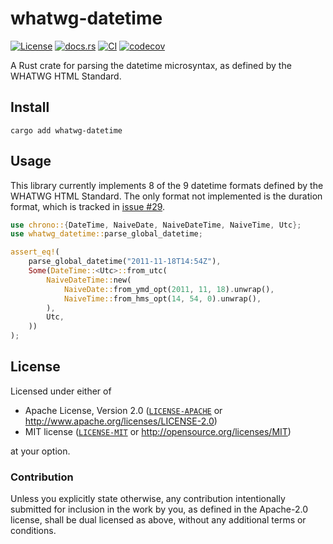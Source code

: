 # whatwg-datetime

[![License](https://img.shields.io/badge/License-MIT%20%26%20Apache%202.0-blue?style=flat-square)](#license)
[![docs.rs](https://img.shields.io/docsrs/whatwg-infra/latest?style=flat-square)](https://docs.rs/whatwg-infra/)
[![CI](https://img.shields.io/github/actions/workflow/status/neoncitylights/whatwg-rust/.github/workflows/main.yml?style=flat-square)](https://github.com/neoncitylights/whatwg-rust/actions/workflows/main.yml)
[![codecov](https://img.shields.io/codecov/c/github/neoncitylights/whatwg-rust?style=flat-square&logo=codecov&logoColor=%23fff)](https://codecov.io/github/neoncitylights/whatwg-rust)

A Rust crate for parsing the datetime microsyntax, as defined by the WHATWG HTML Standard.

## Install

```shell
cargo add whatwg-datetime
```

## Usage

This library currently implements 8 of the 9 datetime formats defined by the WHATWG HTML Standard. The only format not implemented is the duration format, which is tracked in [issue #29](https://github.com/neoncitylights/whatwg-rust/issues/29).

```rust
use chrono::{DateTime, NaiveDate, NaiveDateTime, NaiveTime, Utc};
use whatwg_datetime::parse_global_datetime;

assert_eq!(
	parse_global_datetime("2011-11-18T14:54Z"),
	Some(DateTime::<Utc>::from_utc(
		NaiveDateTime::new(
			NaiveDate::from_ymd_opt(2011, 11, 18).unwrap(),
			NaiveTime::from_hms_opt(14, 54, 0).unwrap(),
		),
		Utc,
	))
);
```

## License

Licensed under either of

- Apache License, Version 2.0 ([`LICENSE-APACHE`](LICENSE-APACHE) or <http://www.apache.org/licenses/LICENSE-2.0>)
- MIT license ([`LICENSE-MIT`](LICENSE-MIT) or <http://opensource.org/licenses/MIT>)

at your option.

### Contribution

Unless you explicitly state otherwise, any contribution intentionally submitted for inclusion in the work by you, as defined in the Apache-2.0 license, shall be dual licensed as above, without any additional terms or conditions.
